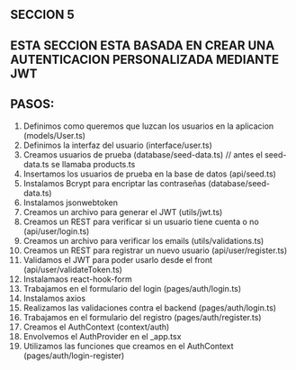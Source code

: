 ## SECCION 5
## ESTA SECCION ESTA BASADA EN CREAR UNA AUTENTICACION PERSONALIZADA MEDIANTE JWT
## PASOS:
1. Definimos como queremos que luzcan los usuarios en la aplicacion (models/User.ts)
2. Definimos la interfaz del usuario (interface/user.ts)
3. Creamos usuarios de prueba (database/seed-data.ts) // antes el seed-data.ts se llamaba products.ts
4. Insertamos los usuarios de prueba en la base de datos (api/seed.ts)
5. Instalamos Bcrypt para encriptar las contraseñas (database/seed-data.ts)
6. Instalamos jsonwebtoken
7. Creamos un archivo para generar el JWT (utils/jwt.ts)
8. Creamos un REST para verificar si un usuario tiene cuenta o no (api/user/login.ts)
9. Creamos un archivo para verificar los emails (utils/validations.ts)
10. Creamos un REST para registrar un nuevo usuario (api/user/register.ts)
11. Validamos el JWT para poder usarlo desde el front (api/user/validateToken.ts)
12. Instalamaos react-hook-form
13. Trabajamos en el formulario del login (pages/auth/login.ts)
14. Instalamos axios
15. Realizamos las validaciones contra el backend (pages/auth/login.ts)
16. Trabajamos en el formulario del registro (pages/auth/register.ts)
17. Creamos el AuthContext (context/auth)
18. Envolvemos el AuthProvider en el _app.tsx
19. Utilizamos las funciones que creamos en el AuthContext (pages/auth/login-register)